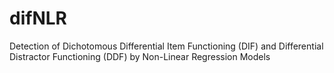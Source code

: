 # difNLR
Detection of Dichotomous Differential Item Functioning (DIF) and Differential Distractor Functioning (DDF) by Non-Linear Regression Models
